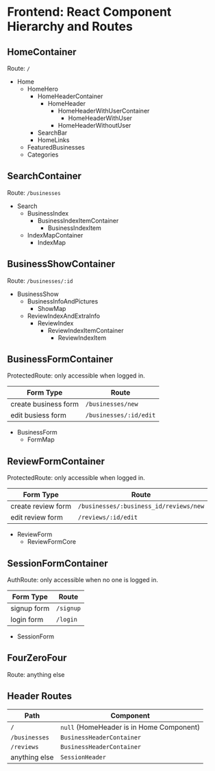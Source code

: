 # Frontend: React Component Hierarchy and Routes

## HomeContainer
Route: `/`
* Home
  * HomeHero
    * HomeHeaderContainer
      * HomeHeader
        * HomeHeaderWithUserContainer
          * HomeHeaderWithUser
        * HomeHeaderWithoutUser
    * SearchBar
    * HomeLinks
  * FeaturedBusinesses
  * Categories

## SearchContainer
Route: `/businesses`
* Search
  * BusinessIndex
    * BusinessIndexItemContainer
      * BusinessIndexItem
  * IndexMapContainer
    * IndexMap

## BusinessShowContainer
Route: `/businesses/:id`
* BusinessShow
  * BusinessInfoAndPictures
    * ShowMap
  * ReviewIndexAndExtraInfo
    * ReviewIndex
      * ReviewIndexItemContainer
        * ReviewIndexItem

## BusinessFormContainer
ProtectedRoute: only accessible when logged in.

| Form Type            | Route                  |
| -------------------- | ---------------------- |
| create business form | `/businesses/new`      |
| edit busiess form    | `/businesses/:id/edit` |

* BusinessForm
  * FormMap

## ReviewFormContainer
ProtectedRoute: only accessible when logged in.

| Form Type          | Route                                  |
| ------------------ | -------------------------------------- |
| create review form | `/businesses/:business_id/reviews/new` |
| edit review form   | `/reviews/:id/edit`                    |

* ReviewForm
  * ReviewFormCore

## SessionFormContainer
AuthRoute: only accessible when no one is logged in.

| Form Type   | Route     |
| ----------- | --------- |
| signup form | `/signup` |
| login form  | `/login`  |
* SessionForm

## FourZeroFour
Route: anything else

## Header Routes
| Path          | Component                              |
| ------------- | -------------------------------------- |
| `/`           | `null` (HomeHeader is in Home Component) |
| `/businesses` | `BusinessHeaderContainer`              |
| `/reviews`    | `BusinessHeaderContainer`              |
| anything else | `SessionHeader`                        |
